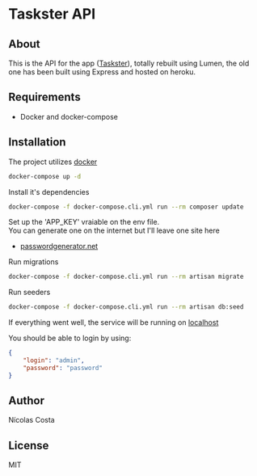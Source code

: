 # Taskster API

## About

This is the API for the app ([Taskster](https://github.com/nicolas-costa/taskster-app)), 
totally rebuilt using Lumen, the old one has been built using Express and hosted on heroku.

## Requirements

- Docker and docker-compose

## Installation

The project utilizes [docker](https://docs.docker.com/get-docker/)

```bash
docker-compose up -d
```

Install it's dependencies

```bash
docker-compose -f docker-compose.cli.yml run --rm composer update
```

Set up the 'APP_KEY' vraiable on the env file.   
You can generate one on the internet but I'll leave one site here
* [passwordgenerator.net](https://passwordsgenerator.net/)

Run migrations

```bash
docker-compose -f docker-compose.cli.yml run --rm artisan migrate
```

Run seeders

```bash
docker-compose -f docker-compose.cli.yml run --rm artisan db:seed
```

If everything went well, the service will be running on [localhost](http://localhost:8000)

You should be able to login by using:

```json
{
    "login": "admin",
    "password": "password"
}
```

## Author
Nícolas Costa

## License
MIT
